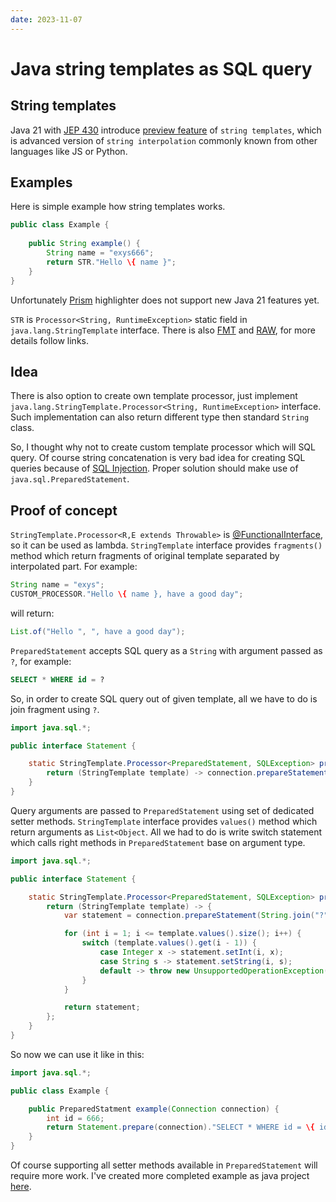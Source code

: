 ```yaml
---
date: 2023-11-07
---
```

# Java string templates as SQL query

## String templates

Java 21 with [JEP 430](https://openjdk.org/jeps/430) introduce [preview feature](https://docs.oracle.com/en/java/javase/21/language/preview-language-and-vm-features.html) of `string templates`,
which is advanced version of `string interpolation` commonly known from other languages like JS or Python.

## Examples

Here is simple example how string templates works. 

```java
public class Example {
    
    public String example() {
        String name = "exys666";
        return STR."Hello \{ name }";
    }
}
```

Unfortunately [Prism](https://prismjs.com/) highlighter does not support new Java 21 features yet.

`STR` is `Processor<String, RuntimeException>` static field in `java.lang.StringTemplate` interface.
There is also [FMT](https://docs.oracle.com/en/java/javase/21/docs/api/java.base/java/util/FormatProcessor.html#FMT)
and [RAW](https://docs.oracle.com/en/java/javase/21/docs/api/java.base/java/lang/StringTemplate.html#RAW),
for more details follow links.

## Idea

There is also option to create own template processor, just implement `java.lang.StringTemplate.Processor<String, RuntimeException>` interface.
Such implementation can also return different type then standard `String` class.

So, I thought why not to create custom template processor which will SQL query. 
Of course string concatenation is very bad idea for creating SQL queries because of [SQL Injection](https://en.wikipedia.org/wiki/SQL_injection).
Proper solution should make use of `java.sql.PreparedStatement`.

## Proof of concept

`StringTemplate.Processor<R,E extends Throwable>` is [@FunctionalInterface](https://docs.oracle.com/en/java/javase/21/docs/api/java.base/java/lang/FunctionalInterface.html), so it can be used as lambda.
`StringTemplate` interface provides `fragments()` method which return fragments of original template separated by interpolated part.
For example:
```java
String name = "exys";
CUSTOM_PROCESSOR."Hello \{ name }, have a good day";
```
will return:
```java
List.of("Hello ", ", have a good day");
```

`PreparedStatement` accepts SQL query as a `String` with argument passed as `?`,
for example:
```sql
SELECT * WHERE id = ?
```

So, in order to create SQL query out of given template, all we have to do is join fragment using `?`.
```java
import java.sql.*;

public interface Statement {

    static StringTemplate.Processor<PreparedStatement, SQLException> prepare(Connection connection) {
        return (StringTemplate template) -> connection.prepareStatement(String.join("?", template.fragments()));
    }
}
```

Query arguments are passed to `PreparedStatement` using set of dedicated setter methods.
`StringTemplate` interface provides `values()` method which return arguments as `List<Object`.
All we had to do is write switch statement which calls right methods in `PreparedStatement` base on argument type.
```java
import java.sql.*;

public interface Statement {

    static StringTemplate.Processor<PreparedStatement, SQLException> prepare(Connection connection) {
        return (StringTemplate template) -> {
            var statement = connection.prepareStatement(String.join("?", template.fragments()));

            for (int i = 1; i <= template.values().size(); i++) {
                switch (template.values().get(i - 1)) {
                    case Integer x -> statement.setInt(i, x);
                    case String s -> statement.setString(i, s);
                    default -> throw new UnsupportedOperationException();
                }
            }

            return statement;
        };
    }
}
```

So now we can use it like in this:
```java
import java.sql.*;

public class Example {

    public PreparedStatment example(Connection connection) {
        int id = 666;
        return Statement.prepare(connection)."SELECT * WHERE id = \{ id }";
    }
}
```

Of course supporting all setter methods available in `PreparedStatement` will require more work. 
I've created more completed example as java project [here](https://github.com/exys666/statement-template).
